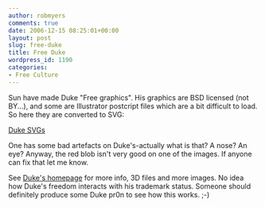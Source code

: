 ```yaml
---
author: robmyers
comments: true
date: 2006-12-15 08:25:01+00:00
layout: post
slug: free-duke
title: Free Duke
wordpress_id: 1190
categories:
- Free Culture
---
```


Sun have made Duke "Free graphics". His graphics are BSD licensed (not BY...), and some are Illustrator postcript files which are a bit difficult to load. So here they are converted to SVG:  
  
[Duke SVGs](/wp-content/uploads/2006/12/duketar.gz)  
  
One has some bad artefacts on Duke's-actually what is that? A nose? An eye? Anyway, the red blob isn't very good on one of the images. If anyone can fix that let me know.  
  
See [Duke's homepage](https://duke.dev.java.net/) for more info, 3D files and more images. No idea how Duke's freedom interacts with his trademark status. Someone should definitely produce some Duke pr0n to see how this works. ;-)  


